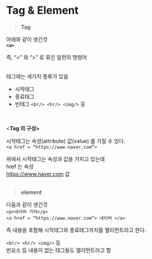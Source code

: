 

# Tag  &  Element

> **Tag**
> 

아래와 같이 생긴것  
**`<a>`**  

즉, “<”  와 “>” 로 묶인 일련의 명령어  
<br>

태그에는 세가지 종류가 있음  
- 시작태그 <a>
- 종료태그 </a>
- 빈태그 `<br/> <hr/> <img/>` 등
<br>

<**Tag 의 구성>**  

시작태그는 속성(attribute)  값(value) 를 가질 수 있다.  
`<a href = “https://www.naver.com”>`

위에서 <a> 시작태그는 속성과 값을 가지고 있는데  
href 는 속성   
https://www.naver.com  값  
<br>
  
> **element**
> 

다음과 같이 생긴것                                             
`<p>네이버 가쟈</p>`  
`<a href = “https://www.naver.com”> 네이버 </a>`  

즉 내용을 포함해 시작태그와 종료태그까지를 앨리먼트라고 한다.

`<br/> <hr/> <img/>` 등  
빈요소 등 내용이 없는 태그들도 앨리먼트라고 함
<br>
